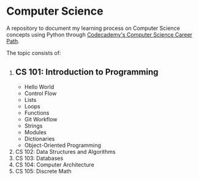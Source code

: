 # Computer Science

A repository to document my learning process on Computer Science concepts using Python through [Codecademy's Computer Science Career Path](https://www.codecademy.com/learn/paths/computer-science).

The topic consists of:

1. ## CS 101: Introduction to Programming
   - Hello World
   - Control Flow
   - Lists
   - Loops
   - Functions
   - Git Workflow
   - Strings
   - Modules
   - Dictionaries
   - Object-Oriented Programming
1. CS 102: Data Structures and Algorithms
1. CS 103: Databases
1. CS 104: Computer Architecture
1. CS 105: Discrete Math
